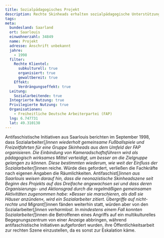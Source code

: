 ```yaml
---
title: Sozialpädagogisches Projekt
description: Rechte Skinheads erhalten sozialpädagogische Unterstützung.
tags:
meta:
  bundesland: Saarland
  ort: Saarlouis
  einwohnerzahl: 34849
  name: Projekt
  adresse: Anschrift unbekannt
  jahre: 
    - 1998
  filter:
    Rechte Klientel:
      subkulturell: true
      organisiert: true
      gewaltbereit: true
    Effekt:
      Verdrängungseffekt: true
  Leitung:
    Sozialarbeitende: true
  Integrierte Nutzung: true
  Privilegierte Nutzung: true
  Organisationen: 
    - Freiheitliche Deutsche Arbeiterpartei (FAP)
  lng: 6.747731
  lat: 49.310138
---
```


Antifaschistische Initiativen aus Saarlouis berichten im September 1998, dass Sozialarbeiter[*]innen wiederholt gemeinsame Fußballspiele und Freizeitfahrten für eine Gruppe Skinheads aus dem Umfeld der FAP organisieren. Die Einbindung von Kameradschaftsführern wird als pädagogisch wirksames Mittel verteidigt, um besser an die Zielgruppe gelangen zu können. Diese bestimmten wiederum, wie weit der Einfluss der Sozialarbeiter[*]innen reiche. Würde dies gefordert, verließen die Fachkräfte nach eigenen Angaben die Räumlichkeiten. Antifaschist[*]innen aus Saarlouis weisen darauf hin, dass die neonazistische Skinheadszene seit Beginn des Projekts auf das Dreifache angewachsen sei und dass deren Organisierungs- und Aktionsgrad durch die regelmäßigen gemeinsamen Aktivitäten zugenommen habe: »Besser sie marschieren, als daß sie Häuser anzünden«, wird ein Sozialarbeiter zitiert. Übergriffe auf nicht-rechte und Migrant[*]innen fänden weiterhin statt, würden aber von den Sozialarbeiter[*]innen verharmlost. In mindestens einem Fall konnten Sozialarbeiter[*]innen die Betroffenen eines Angriffs auf ein multikulturelles Begegnungszentrum von einer Anzeige abbringen, während antifaschistische Initiativen aufgefordert wurden, ihre Öffentlichkeitsarbeit zur rechten Szene einzustellen, da es sonst zur Eskalation käme.